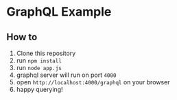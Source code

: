 # GraphQL Example

## How to

1. Clone this repository
2. run `npm install`
3. run `node app.js`
4. graphql server will run on port `4000`
5. open `http://localhost:4000/graphql` on your browser
6. happy querying!
